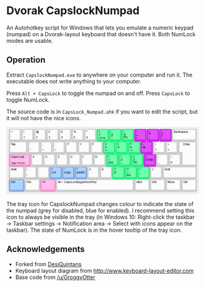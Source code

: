 # Dvorak CapslockNumpad

An Autohotkey script for Windows that lets you emulate a numeric keypad (numpad) on a Dvorak-layout keyboard that doesn't have it. Both NumLock modes are usable.



## Operation

Extract `CapslockNumpad.exe` to anywhere on your computer and run it. The executable does not write anything to your computer.

Press `Alt + CapsLock` to toggle the numpad on and off. Press `CapsLock` to toggle NumLock.

The source code is in `CapsLock_Numpad.ahk` if you want to edit the script, but it will not have the nice icons.

![Key layout diagram](images/keyboard-layout.png)

The tray icon for CapslockNumpad changes colour to indicate the state of the numpad (grey for disabled, blue for enabled). I recommend setting this icon to always be visible in the tray (in Windows 10: Right-click the taskbar → Taskbar settings → Notification area → Select with icons appear on the taskbar). The state of NumLock is in the hover tooltip of the tray icon.



## Acknowledgements

- Forked from [DesiQuintans](https://github.com/DesiQuintans/CapslockNumpad)
- Keyboard layout diagram from <http://www.keyboard-layout-editor.com>
- Base code from [/u/GroggyOtter](https://www.reddit.com/r/AutoHotkey/comments/abyg9b/help_script_for_emulated_numpad_function/)
